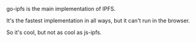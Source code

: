 go-ipfs is the main implementation of IPFS.

It's the fastest implementation in all ways, but it can't run in the browser.

So it's cool, but not as cool as js-ipfs.
